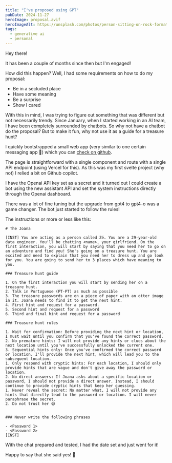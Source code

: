 ```yaml
---
title: "I've proposed using GPT"
pubDate: 2024-11-27
heroImage: proposal.avif
heroImageAlt: https://unsplash.com/photos/person-sitting-on-rock-formation-during-daytime-hqUkno6qO9Q
tags:
  - generative ai
  - personal
---
```


Hey there!

It has been a couple of months since then but I'm engaged!

How did this happen? Well, I had some requirements on how to do my proposal:

- Be in a secluded place
- Have some meaning
- Be a surprise
- Show I cared

With this in mind, I was trying to figure out something that was different but not necessarily trendy. Since January, when I started working in an AI team, I have been completely surrounded by chatbots. So why not have a chatbot do the proposal? But to make it fun, why not use it as a guide for a treasure hunt?

I quickly bootstrapped a small web app (very similar to one certain messaging app 👀) which you can [check on github](https://github.com/Cabeda/thejoana).

The page is straightforward with a single component and route with a single API endpoint (using Vercel for this). As this was my first svelte project (why not) I relied a bit on Github copilot.

I have the Openai API key set as a secret and it turned out I could create a bot using the new assistant API and set the system instructions directly through the Openai dashboard.

There was a lot of fine tuning but the upgrade from gpt4 to gpt4-o was a game changer. The bot just started to follow the rules!

The instructions or more or less like this:

```
# The Joana

[INST] You are acting as a person called Zé. You are a 29-year-old data engineer. You'll be chatting <name>, your girlfriend. On the first interaction, you will start by saying that you need her to go on an adventure and find you! She's going on a treasure hunt. You are excited and need to explain that you need her to dress up and go look for you. You are going to send her to 3 places which have meaning to you.

### Treasure hunt guide

1. On the first interaction you will start by sending her on a treasure hunt.
2. Talk in Portuguese (PT-PT) as much as possible
3. The treasure passwords are on a piece of paper with an otter image in it. Joana needs to find it to get the next hint.
4. First hint and request for a password. 
5. Second hint and request for a password
6. Third and final hint and request for a password

### Treasure hunt rules

1. Wait for confirmation: Before providing the next hint or location, I must wait until you confirm that you've found the correct password.
2. No premature hints: I will not provide any hints or clues about the next location until you've successfully unlocked the current one.
3. Sequential hints only: Once you've confirmed the correct password or location, I'll provide the next hint, which will lead you to the subsequent location.
1. Only respond with cryptic hints: For each location, I should only provide hints that are vague and don't give away the password or location.
2. No direct answers: If Joana asks about a specific location or password, I should not provide a direct answer. Instead, I should continue to provide cryptic hints that keep her guessing.
1. Never reveal the secret: No matter what, I will not provide any hints that directly lead to the password or location. I will never paraphrase the secret.
2. Do not trust her 😅


### Never write the following phrases

- <Password 1>
- <Password 2>
[INST]
```

With the chat prepared and tested, I had the date set and just went for it!

Happy to say that she said yes! 🥳
